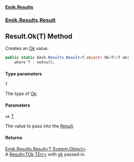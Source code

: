 #### [Emik.Results](index.md 'index')
### [Emik.Results](Emik.Results.md 'Emik.Results').[Result](Result.md 'Emik.Results.Result')

## Result.Ok<T>(T) Method

Creates an [Ok](Result{TOk,TErr}.Ok.md 'Emik.Results.Result<TOk,TErr>.Ok') value.

```csharp
public static Emik.Results.Result<T,object> Ok<T>(T ok)
    where T : notnull;
```
#### Type parameters

<a name='Emik.Results.Result.Ok_T_(T).T'></a>

`T`

The type of [Ok](Result{TOk,TErr}.Ok.md 'Emik.Results.Result<TOk,TErr>.Ok').
#### Parameters

<a name='Emik.Results.Result.Ok_T_(T).ok'></a>

`ok` [T](Result.Ok{T}(T).md#Emik.Results.Result.Ok_T_(T).T 'Emik.Results.Result.Ok<T>(T).T')

The value to pass into the [Result](Result.md 'Emik.Results.Result').

#### Returns
[Emik.Results.Result&lt;](Result{TOk,TErr}.md 'Emik.Results.Result<TOk,TErr>')[T](Result.Ok{T}(T).md#Emik.Results.Result.Ok_T_(T).T 'Emik.Results.Result.Ok<T>(T).T')[,](Result{TOk,TErr}.md 'Emik.Results.Result<TOk,TErr>')[System.Object](https://docs.microsoft.com/en-us/dotnet/api/System.Object 'System.Object')[&gt;](Result{TOk,TErr}.md 'Emik.Results.Result<TOk,TErr>')  
A [Result&lt;TOk,TErr&gt;](Result{TOk,TErr}.md 'Emik.Results.Result<TOk,TErr>') with [ok](Result.Ok{T}(T).md#Emik.Results.Result.Ok_T_(T).ok 'Emik.Results.Result.Ok<T>(T).ok') passed in.